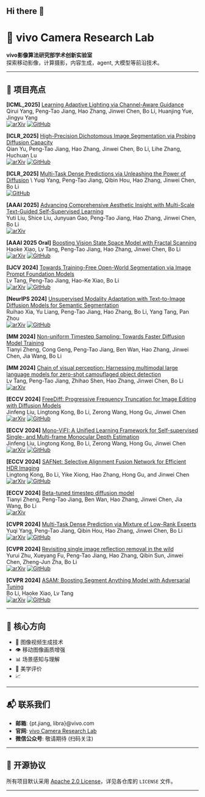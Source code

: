 ## Hi there 👋

# 🚀 vivo Camera Research Lab

**vivo影像算法研究部学术创新实验室**  
探索移动影像，计算摄影，内容生成，agent, 大模型等前沿技术。

---

## 🌟 项目亮点
**[ICML_2025]** [Learning Adaptive Lighting via Channel-Aware Guidance](https://arxiv.org/abs/2412.01493) \
Qirui Yang, Peng-Tao Jiang, Hao Zhang, Jinwei Chen, Bo Li, Huanjing Yue, Jingyu Yang \
[![arXiv](https://img.shields.io/badge/arXiv-2410.10105-b31b1b.svg)](https://arxiv.org/abs/2412.01493)
[![GitHub](https://img.shields.io/badge/GitHub-Code-E0E0E0?logo=github)](https://xxxxxx2025.github.io/LALNet/)

**[ICLR_2025]** [High-Precision Dichotomous Image Segmentation via Probing Diffusion Capacity](https://arxiv.org/abs/2410.10105) \
Qian Yu, Peng-Tao Jiang, Hao Zhang, Jinwei Chen, Bo Li, Lihe Zhang, Huchuan Lu \
[![arXiv](https://img.shields.io/badge/arXiv-2410.10105-b31b1b.svg)](https://arxiv.org/abs/2410.10105)
[![GitHub](https://img.shields.io/badge/GitHub-Code-E0E0E0?logo=github)](https://github.com/qianyu-dlut/diffdis)

**[ICLR_2025]** [Multi-Task Dense Predictions via Unleashing the Power of Diffusion](https://openreview.net/forum?id=TzdTRC85SQ&referrer=%5Bthe%20profile%20of%20Peng-Tao%20Jiang%5D(%2Fprofile%3Fid%3D~Peng-Tao_Jiang1)) \
Yuqi Yang, Peng-Tao Jiang, Qibin Hou, Hao Zhang, Jinwei Chen, Bo Li \
[![GitHub](https://img.shields.io/badge/GitHub-Code-E0E0E0?logo=github)](https://github.com/YuqiYang213/TaskDiffusion)

**[AAAI 2025]** [Advancing Comprehensive Aesthetic Insight with Multi-Scale Text-Guided Self-Supervised Learning](https://arxiv.org/abs/2412.11952) \
Yuti Liu, Shice Liu, Junyuan Gao, Peng-Tao Jiang, Hao Zhang, Jinwei Chen, Bo Li \
[![arXiv](https://img.shields.io/badge/arXiv-2412.11952-b31b1b.svg)](https://arxiv.org/abs/2412.11952)

**[AAAI 2025 Oral]** [Boosting Vision State Space Model with Fractal Scanning](https://arxiv.org/abs/2405.14480) \
Haoke Xiao, Lv Tang, Peng-Tao Jiang, Hao Zhang, Jinwei Chen, Bo Li \
[![arXiv](https://img.shields.io/badge/arXiv-2405.14480-b31b1b.svg)](https://arxiv.org/abs/2405.14480)
[![GitHub](https://img.shields.io/badge/GitHub-Code-E0E0E0?logo=github)](https://github.com/hkxiao/Fractal-Mamba)

**[IJCV 2024]** [Towards Training-Free Open-World Segmentation via Image Prompt Foundation Models](https://arxiv.org/abs/2310.10912) \
Lv Tang, Peng-Tao Jiang, Hao-Ke Xiao, Bo Li \
[![arXiv](https://img.shields.io/badge/arXiv-2310.10912-b31b1b.svg)](https://arxiv.org/abs/2310.10912)
[![GitHub](https://img.shields.io/badge/GitHub-Code-E0E0E0?logo=github)](https://github.com/luckybird1994/ipseg)

**[NeurIPS 2024]** [Unsupervised Modality Adaptation with Text-to-Image Diffusion Models for Semantic Segmentation](https://arxiv.org/abs/2410.21708) \
Ruihao Xia, Yu Liang, Peng-Tao Jiang, Hao Zhang, Bo Li, Yang Tang, Pan Zhou \
[![arXiv](https://img.shields.io/badge/arXiv-2310.10912-b31b1b.svg)](https://arxiv.org/abs/2410.21708)
[![GitHub](https://img.shields.io/badge/GitHub-Code-E0E0E0?logo=github)](https://github.com/XiaRho/MADM)

**[MM 2024]** [Non-uniform Timestep Sampling: Towards Faster Diffusion Model Training](https://dl.acm.org/doi/10.1145/3664647.3680912) \
Tianyi Zheng, Cong Geng, Peng-Tao Jiang, Ben Wan, Hao Zhang, Jinwei Chen, Jia Wang, Bo Li 

**[MM 2024]** [Chain of visual perception: Harnessing multimodal large language models for zero-shot camouflaged object detection](https://arxiv.org/abs/2311.11273) \
Lv Tang, Peng-Tao Jiang, Zhihao Shen, Hao Zhang, Jinwei Chen, Bo Li \
[![arXiv](https://img.shields.io/badge/arXiv-2311.11273-b31b1b.svg)](https://arxiv.org/abs/2311.11273)

**[ECCV 2024]** [FreeDiff: Progressive Frequency Truncation for Image Editing with Diffusion Models](https://www.ecva.net/papers/eccv_2024/papers_ECCV/papers/00328.pdf) \
Jinfeng Liu, Lingtong Kong, Bo Li, Zerong Wang, Hong Gu, Jinwei Chen \
[![arXiv](https://img.shields.io/badge/arXiv-2403.17749-b31b1b.svg)](https://www.ecva.net/papers/eccv_2024/papers_ECCV/papers/00328.pdf)
[![GitHub](https://img.shields.io/badge/GitHub-Code-E0E0E0?logo=github)](https://github.com/thermal-dynamics/freediff)

**[ECCV 2024]** [Mono-ViFI: A Unified Learning Framework for Self-supervised Single- and Multi-frame Monocular Depth Estimation](https://www.ecva.net/papers/eccv_2024/papers_ECCV/papers/00328.pdf) \
Jinfeng Liu, Lingtong Kong, Bo Li, Zerong Wang, Hong Gu, Jinwei Chen \
[![arXiv](https://img.shields.io/badge/arXiv-2403.17749-b31b1b.svg)](https://arxiv.org/abs/2407.14126)
[![GitHub](https://img.shields.io/badge/GitHub-Code-E0E0E0?logo=github)](https://github.com/LiuJF1226/Mono-ViFI)

**[ECCV 2024]** [SAFNet: Selective Alignment Fusion Network for Efficient HDR Imaging](https://www.ecva.net/papers/eccv_2024/papers_ECCV/papers/00328.pdf) \
Lingtong Kong, Bo Li, Yike Xiong, Hao Zhang, Hong Gu, and Jinwei Chen \
[![arXiv](https://img.shields.io/badge/arXiv-2403.17749-b31b1b.svg)](https://arxiv.org/abs/2407.16308)
[![GitHub](https://img.shields.io/badge/GitHub-Code-E0E0E0?logo=github)](https://github.com/ltkong218/SAFNet)

**[ECCV 2024]** [Beta-tuned timestep diffusion model](https://www.ecva.net/papers/eccv_2024/papers_ECCV/papers/00328.pdf) \
Tianyi Zheng, Peng-Tao Jiang, Ben Wan, Hao Zhang, Jinwei Chen, Jia Wang, Bo Li \
[![arXiv](https://img.shields.io/badge/arXiv-2403.17749-b31b1b.svg)](https://eccv.ecva.net/virtual/2024/poster/1430)

**[CVPR 2024]** [Multi-Task Dense Prediction via Mixture of Low-Rank Experts](https://arxiv.org/abs/2403.17749) \
Yuqi Yang, Peng-Tao Jiang, Qibin Hou, Hao Zhang, Jinwei Chen, Bo Li \
[![arXiv](https://img.shields.io/badge/arXiv-2403.17749-b31b1b.svg)](https://arxiv.org/abs/2403.17749)
[![GitHub](https://img.shields.io/badge/GitHub-Code-E0E0E0?logo=github)](https://github.com/YuqiYang213/MLoRE)

**[CVPR 2024]** [Revisiting single image reflection removal in the wild](https://arxiv.org/abs/2311.17320) \
Yurui Zhu, Xueyang Fu, Peng-Tao Jiang, Hao Zhang, Qibin Sun, Jinwei Chen, Zheng-Jun Zha, Bo Li \
[![arXiv](https://img.shields.io/badge/arXiv-2311.17320-b31b1b.svg)](https://arxiv.org/abs/2311.17320)
[![GitHub](https://img.shields.io/badge/GitHub-Code-E0E0E0?logo=github)](https://github.com/zhuyr97/Reflection_RemoVal_CVPR2024)

**[CVPR 2024]** [ASAM: Boosting Segment Anything Model with Adversarial Tuning](https://arxiv.org/abs/2405.00256) \
Bo Li, Haoke Xiao, Lv Tang \
[![arXiv](https://img.shields.io/badge/arXiv-2311.17320-b31b1b.svg)](https://arxiv.org/abs/2405.00256)
[![GitHub](https://img.shields.io/badge/GitHub-Code-E0E0E0?logo=github)](https://github.com/luckybird1994/ASAM)




---


## 📌 核心方向
- 🧠 图像视频生成技术  
- 👁️ 移动图像画质增强  
- 📊 场景感知与理解
- 🧬 美学评价
- 📈 

---

## 📬 联系我们
- **邮箱**: {pt.jiang, libra}@vivo.com  
- **官网**: [vivo Camera Research Lab](https://blueimage.vivo.com/#/research)  
- **微信公众号**: 敬请期待 (扫码关注)  

---

## 📜 开源协议
所有项目默认采用 [Apache 2.0 License](https://www.apache.org/licenses/LICENSE-2.0)，详见各仓库的 `LICENSE` 文件。

---
